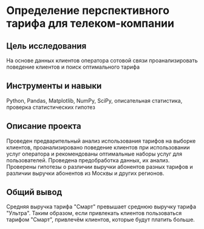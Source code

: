 # Определение перспективного тарифа для телеком-компании

## Цель исследования
На основе данных клиентов оператора сотовой связи проанализировать поведение клиентов и поиск оптимального тарифа

## Инструменты и навыки
Python, Pandas, Matplotlib, NumPy, SciPy, описательная статистика, проверка статистических гипотез

## Описание проекта
Проведен предварительный анализ использования тарифов на выборке клиентов,
проанализировано поведение клиентов при использовании услуг оператора и
рекомендованы оптимальные наборы услуг для пользователей. 
Проведена предобработка
данных, их анализ. 
Проверены гипотезы о различии выручки абонентов разных тарифов и
различии выручки абонентов из Москвы и других регионов.

## Общий вывод
Средняя выручка тарифа "Смарт" превышает среднюю выручку тарифа "Ультра". Таким образом, если привлекать клиентов пользоваться тарифом "Смарт", привлечём клиентов, которые будут платить больше.

